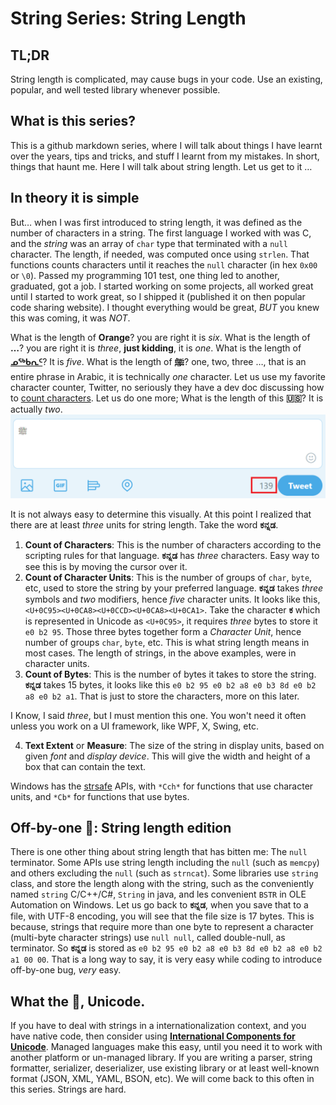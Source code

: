 # String Series: String Length
## TL;DR
String length is complicated, may cause bugs in your code. Use an existing, popular, and well tested library whenever possible.

## What is this series?
This is a github markdown series, where I will talk about things I have learnt over the years, tips and tricks, and stuff I learnt from my mistakes. In short, things that haunt me. Here I will talk about string length. Let us get to it …

## In theory it is simple
But… when I was first introduced to string length, it was defined as the number of characters in a string. The first language I worked with was C, and the *string* was an array of `char` type that terminated with a `null` character. The length, if needed, was computed once using `strlen`. That functions counts characters until it reaches the `null` character (in hex `0x00` or `\0`). Passed my programming 101 test, one thing led to another, graduated, got a job. I started working on some projects, all worked great until I started to work great, so I shipped it (published it on then popular code sharing website). I thought everything would be great, *BUT* you knew this was coming, it was *NOT*.

What is the length of **Orange**? you are right it is *six*. What is the length of **…**? you are right it is *three*, **just kidding**, it is *one*. What is the length of [**ᓄᖅᑲᕆᑦ**](https://en.wikipedia.org/wiki/Inuktitut_syllabics)? It is *five*. What is the length of [**ﷺ**](https://en.wikipedia.org/wiki/Arabic_script_in_Unicode#Word_ligatures)? one, two, three …, that is an entire phrase in Arabic, it is technically *one* character. Let us use my favorite character counter, Twitter, no seriously they have a dev doc discussing how to [count characters](https://developer.twitter.com/en/docs/basics/counting-characters). Let us do one more; What is the length of this **🇺🇸**? It is actually *two*.
![Length of Arabic Word Ligatures](media/string_length_arabic_ligature.png)

It is not always easy to determine this visually. At this point I realized that there are at least *three* units for string length. Take the word **ಕನ್ನಡ**.

1. **Count of Characters**: This is the number of characters according to the scripting rules for that language. **ಕನ್ನಡ** has *three* characters. Easy way to see this is by moving the cursor over it.
2. **Count of Character Units**: This is the number of groups of `char`, `byte`, etc, used to store the string by your preferred language. **ಕನ್ನಡ** takes *three* symbols and *two* modifiers, hence *five* character units. It looks like this, `<U+0C95><U+0CA8><U+0CCD><U+0CA8><U+0CA1>`. Take the character **ಕ** which is represented in Unicode as `<U+0C95>`, it requires *three* bytes to store it `e0 b2 95`. Those three bytes together form a *Character Unit*, hence number of groups `char`, `byte`, etc. This is what string length means in most cases. The length of strings, in the above examples, were in character units.
3. **Count of Bytes**: This is the number of bytes it takes to store the string. **ಕನ್ನಡ** takes 15 bytes, it looks like this `e0 b2 95 e0 b2 a8 e0 b3 8d e0 b2 a8 e0 b2 a1`. That is just to store the characters, more on this later.

I Know, I said *three*, but I must mention this one. You won't need it often unless you work on a UI framework, like WPF, X, Swing, etc.

4. **Text Extent** or **Measure**: The size of the string in display units, based on given *font* and *display device*. This will give the width and height of a box that can contain the text.  

Windows has the [strsafe](https://msdn.microsoft.com/en-us/library/windows/desktop/ff468908(v=vs.85).aspx) APIs, with `*Cch*` for functions that use character units, and `*Cb*` for functions that use bytes.

## Off-by-one 🐞: String length edition
There is one other thing about string length that has bitten me: The `null` terminator. Some APIs use string length including the `null` (such as `memcpy`) and others excluding the `null` (such as `strncat`). Some libraries use `string` class, and store the length along with the string, such as the conveniently named `string` C/C++/C#, `String` in java, and les convenient `BSTR` in OLE Automation on Windows. Let us go back to **ಕನ್ನಡ**, when you save that to a file, with UTF-8 encoding, you will see that the file size is 17 bytes. This is because, strings that require more than one byte to represent a character (multi-byte character strings) use `null null`, called double-null, as terminator. So **ಕನ್ನಡ** is stored as `e0 b2 95 e0 b2 a8 e0 b3 8d e0 b2 a8 e0 b2 a1 00 00`. That is a long way to say, it is very easy while coding to introduce off-by-one bug, *very* easy.

## What the 💩, Unicode.
If you have to deal with strings in a internationalization context, and you have native code, then consider using [**International Components for Unicode**](icu-project.org). Managed languages make this easy, until you need it to work with another platform or un-managed library. If you are writing a parser, string formatter, serializer, deserializer, use existing library or at least well-known format (JSON, XML, YAML, BSON, etc). We will come back to this often in this series. Strings are hard.
